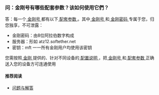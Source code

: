 ### 问：金刚号有哪些配套参数？该如何使用它們？

答：每一个[ 金刚号 ](https://a2zitpro.github.io/web/金刚号)都有以下[ 配套参数 ](https://a2zitpro.github.io/web/金刚号的配套参数)。其中[ 金刚号 ](https://a2zitpro.github.io/web/金刚号)和[ 金刚密码 ]()专属于您，归您独享，不可泄露：

- 金刚密码：由8位阿拉伯数字构成
- 服务器：形如 atz12.softether.net
- 密钥：mft 一一所有金刚用户均使用该密钥

您需按照[ 金刚 ](https://a2zitpro.github.io/web/金刚公司)提供的、针对不同设备的[ 配置说明 ](https://a2zitpro.github.io/web/配置说明)，把[ 金刚号 ](https://a2zitpro.github.io/web/金刚号)和[ 配套参数 ](https://a2zitpro.github.io/web/金刚号的配套参数)正确送入您的设备方可连通使用

#### 推荐阅读
- [ 问题与解答 ](https://a2zitpro.github.io/web/问题与解答)
